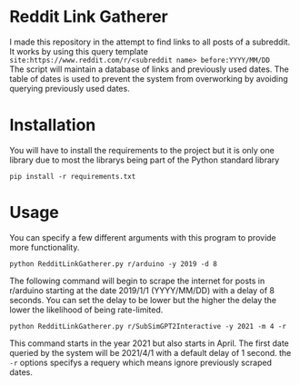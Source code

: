 # Reddit Link Gatherer
I made this repository in the attempt to find links to all posts of a subreddit. It works by using this query template</br> 
`site:https://www.reddit.com/r/<subreddit name> before:YYYY/MM/DD`
<br/>
The script will maintain a database of links and previously used dates. The table of dates is used to prevent the system from overworking by avoiding querying previously used dates.
# Installation
You will have to install the requirements to the project but it is only one library due to most the librarys being part of the Python standard library

```
pip install -r requirements.txt
```

# Usage
You can specify a few different arguments with this program to provide more functionality.

```
python RedditLinkGatherer.py r/arduino -y 2019 -d 8
```

The following command will begin to scrape the internet for posts in r/arduino starting at the date 2019/1/1 (YYYY/MM/DD) with a delay of 8 seconds. You can set the delay to be lower but the higher the delay the lower the likelihood of being rate-limited.

</hr>


```
python RedditLinkGatherer.py r/SubSimGPT2Interactive -y 2021 -m 4 -r
```

This command starts in the year 2021 but also starts in April. The first date queried by the system will be 2021/4/1 with a default delay of 1 second. the `-r` options specifys a requery which means ignore previously scraped dates.
